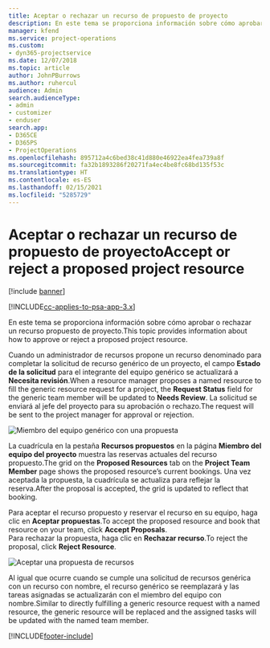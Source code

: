 ```yaml
---
title: Aceptar o rechazar un recurso de propuesto de proyecto
description: En este tema se proporciona información sobre cómo aprobar o rechazar un recurso propuesto de proyecto.
manager: kfend
ms.service: project-operations
ms.custom:
- dyn365-projectservice
ms.date: 12/07/2018
ms.topic: article
author: JohnPBurrows
ms.author: ruhercul
audience: Admin
search.audienceType:
- admin
- customizer
- enduser
search.app:
- D365CE
- D365PS
- ProjectOperations
ms.openlocfilehash: 895712a4c6bed38c41d880e46922ea4fea739a8f
ms.sourcegitcommit: fa32b1893286f20271fa4ec4be8fc68bd135f53c
ms.translationtype: HT
ms.contentlocale: es-ES
ms.lasthandoff: 02/15/2021
ms.locfileid: "5285729"
---
```

# <a name="accept-or-reject-a-proposed-project-resource"></a><span data-ttu-id="763fb-103">Aceptar o rechazar un recurso de propuesto de proyecto</span><span class="sxs-lookup"><span data-stu-id="763fb-103">Accept or reject a proposed project resource</span></span>

[!include [banner](../includes/psa-now-project-operations.md)]

[!INCLUDE[cc-applies-to-psa-app-3.x](../includes/cc-applies-to-psa-app-3x.md)]

<span data-ttu-id="763fb-104">En este tema se proporciona información sobre cómo aprobar o rechazar un recurso propuesto de proyecto.</span><span class="sxs-lookup"><span data-stu-id="763fb-104">This topic provides information about how to approve or reject a proposed project resource.</span></span>

<span data-ttu-id="763fb-105">Cuando un administrador de recursos propone un recurso denominado para completar la solicitud de recurso genérico de un proyecto, el campo **Estado de la solicitud** para el integrante del equipo genérico se actualizará a **Necesita revisión**.</span><span class="sxs-lookup"><span data-stu-id="763fb-105">When a resource manager proposes a named resource to fill the generic resource request for a project, the **Request Status** field for the generic team member will be updated to **Needs Review**.</span></span> <span data-ttu-id="763fb-106">La solicitud se enviará al jefe del proyecto para su aprobación o rechazo.</span><span class="sxs-lookup"><span data-stu-id="763fb-106">The request will be sent to the project manager for approval or rejection.</span></span>

![Miembro del equipo genérico con una propuesta](media/RM-how-to-19.png)

<span data-ttu-id="763fb-108">La cuadrícula en la pestaña **Recursos propuestos** en la página **Miembro del equipo del proyecto** muestra las reservas actuales del recurso propuesto.</span><span class="sxs-lookup"><span data-stu-id="763fb-108">The grid on the **Proposed Resources** tab on the **Project Team Member** page shows the proposed resource’s current bookings.</span></span> <span data-ttu-id="763fb-109">Una vez aceptada la propuesta, la cuadrícula se actualiza para reflejar la reserva.</span><span class="sxs-lookup"><span data-stu-id="763fb-109">After the proposal is accepted, the grid is updated to reflect that booking.</span></span> 

<span data-ttu-id="763fb-110">Para aceptar el recurso propuesto y reservar el recurso en su equipo, haga clic en **Aceptar propuestas**.</span><span class="sxs-lookup"><span data-stu-id="763fb-110">To accept the proposed resource and book that resource on your team, click **Accept Proposals**.</span></span>  
<span data-ttu-id="763fb-111">Para rechazar la propuesta, haga clic en **Rechazar recurso**.</span><span class="sxs-lookup"><span data-stu-id="763fb-111">To reject the proposal, click **Reject Resource**.</span></span>

![Aceptar una propuesta de recursos](media/RM-how-to-20.png) 

<span data-ttu-id="763fb-113">Al igual que ocurre cuando se cumple una solicitud de recursos genérica con un recurso con nombre, el recurso genérico se reemplazará y las tareas asignadas se actualizarán con el miembro del equipo con nombre.</span><span class="sxs-lookup"><span data-stu-id="763fb-113">Similar to directly fulfilling a generic resource request with a named resource, the generic resource will be replaced and the assigned tasks will be updated with the named team member.</span></span>


[!INCLUDE[footer-include](../includes/footer-banner.md)]